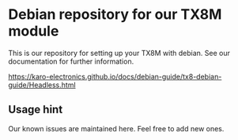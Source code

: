 # Debian repository for our TX8M module
This is our repository for setting up your TX8M with debian. See our documentation for further information.

https://karo-electronics.github.io/docs/debian-guide/tx8-debian-guide/Headless.html

## Usage hint
Our known issues are maintained here. Feel free to add new ones.
